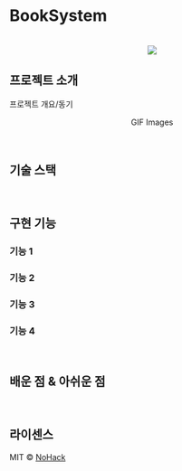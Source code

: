 # BookSystem

<p align="center">
  <br>
  <img src="./images/common/logo-sample.jpeg">
  <br>
</p>


## 프로젝트 소개

<p align="justify">
프로젝트 개요/동기
</p>

<p align="center">
GIF Images
</p>

<br>

## 기술 스택


<br>

## 구현 기능

### 기능 1

### 기능 2

### 기능 3

### 기능 4

<br>

## 배운 점 & 아쉬운 점

<p align="justify">

</p>

<br>

## 라이센스

MIT &copy; [NoHack](mailto:lbjp114@gmail.com)

<!-- Stack Icon Refernces -->

[js]: <img src="https://user-images.githubusercontent.com/62851841/165425240-df1d1ea1-264f-400e-93c5-55ed12fdcb70.jpg" width="100" height="100"/>
[ts]: /images/stack/typescript.svg
[react]: <img src="https://user-images.githubusercontent.com/62851841/165424102-201aec1b-e34c-4cb2-bcdc-9fc8aa1f4e77.jpeg" width="200" height="400"/>
[node]: /images/stack/node.svg
